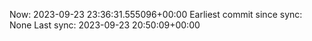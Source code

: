 Now: 2023-09-23 23:36:31.555096+00:00 Earliest commit since sync: None Last sync: 2023-09-23 20:50:09+00:00
